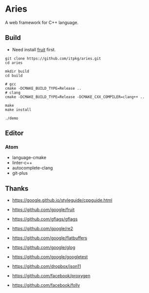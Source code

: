# Aries

A web framework for C++ language.

## Build

- Need install [fruit](https://github.com/google/fruit.git) first.

```
git clone https://github.com/itpkg/aries.git
cd aries

mkdir build
cd build

# gcc
cmake -DCMAKE_BUILD_TYPE=Release ..
# clang
cmake -DCMAKE_BUILD_TYPE=Release -DCMAKE_CXX_COMPILER=clang++ ..

make
make install

./demo
```

## Editor

### Atom

- language-cmake
- linter-c++
- autocomplete-clang
- git-plus

## Thanks

- <https://google.github.io/styleguide/cppguide.html>
- <https://github.com/google/fruit>

- <https://github.com/gflags/gflags>
- <https://github.com/google/re2>
- <https://github.com/google/flatbuffers>
- <https://github.com/google/glog>
- <https://github.com/google/googletest>
- <https://github.com/dropbox/json11>
- <https://github.com/facebook/proxygen>
- <https://github.com/facebook/folly>
